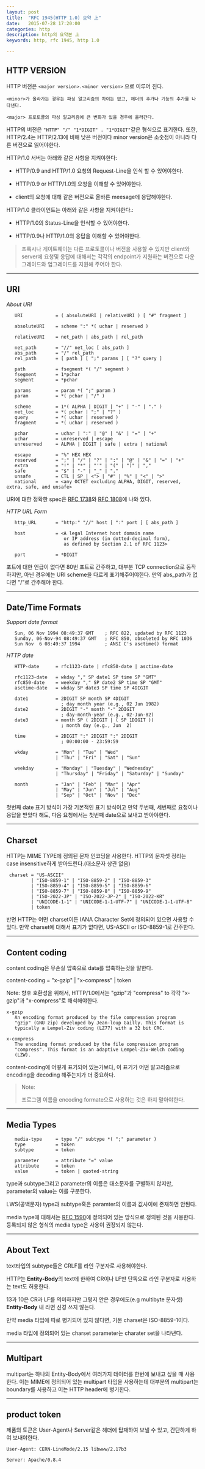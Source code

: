 ```yaml
---
layout: post
title:  "RFC 1945(HTTP 1.0) 요약 上"
date:   2015-07-28 17:20:00
categories: http
description: http의 요약본 上
keywords: http, rfc 1945, http 1.0

---
```


## HTTP VERSION

HTTP 버전은 ```<major version>.<minor version>``` 으로 이루어 진다.

    <minor>가 올라가는 경우는 파싱 알고리즘의 차이는 없고, 헤더의 추가나 기능의 추가를 나타낸다.
    
    <major> 프로토콜의 파싱 알고리즘에 큰 변화가 있을 경우에 올라간다.

HTTP의 버전은 ```"HTTP" "/" "1*DIGIT" . "1*DIGIT"```같은 형식으로 표기한다. 또한,  HTTP/2.4는 HTTP/2.13에 비해 낮은 버전이다 minor version은 소숫점이 아니라 다른 버전으로 읽어야한다.

HTTP/1.0 서버는 아래와 같은 사항을 지켜야한다:

- HTTP/0.9 and HTTP/1.0 요청의 Request-Line을 인식 할 수 있어야한다.

- HTTP/0.9 or HTTP/1.0의 요청을 이해할 수 있어야한다.

- client의 요청에 대해 같은 버전으로 올바른 meesage에 응답해야한다.

HTTP/1.0 클라이언트는 아래와 같은 사항을 지켜야한다.:

- HTTP/1.0의 Status-Line을 인식할 수 있어야한다.

- HTTP/0.9나 HTTP/1.0의 응답을 이해할 수 있어야한다.

> 프록시나 게이트웨이는 다른 프로토콜이나 버전을 사용할 수 있지만 client와 server에 요청및 응답에 대해서는 각각의 endpoint가 지원하는 버전으로 다운그레이드와 업그레이드를 지원해 주어야 한다.

---

## URI

*About URI*

       URI            = ( absoluteURI | relativeURI ) [ "#" fragment ]

       absoluteURI    = scheme ":" *( uchar | reserved )

       relativeURI    = net_path | abs_path | rel_path

       net_path       = "//" net_loc [ abs_path ]
       abs_path       = "/" rel_path
       rel_path       = [ path ] [ ";" params ] [ "?" query ]

       path           = fsegment *( "/" segment )
       fsegment       = 1*pchar
       segment        = *pchar

       params         = param *( ";" param )
       param          = *( pchar | "/" )

       scheme         = 1*( ALPHA | DIGIT | "+" | "-" | "." )
       net_loc        = *( pchar | ";" | "?" )
       query          = *( uchar | reserved )
       fragment       = *( uchar | reserved )

       pchar          = uchar | ":" | "@" | "&" | "=" | "+"
       uchar          = unreserved | escape
       unreserved     = ALPHA | DIGIT | safe | extra | national

       escape         = "%" HEX HEX
       reserved       = ";" | "/" | "?" | ":" | "@" | "&" | "=" | "+"
       extra          = "!" | "*" | "'" | "(" | ")" | ","
       safe           = "$" | "-" | "_" | "."
       unsafe         = CTL | SP | <"> | "#" | "%" | "<" | ">"
       national       = <any OCTET excluding ALPHA, DIGIT, reserved, extra, safe, and unsafe>
       
URI에 대한 정확한 spec은 [RFC 1738](https://www.ietf.org/rfc/rfc1738.txt)와 [RFC 1808](https://www.ietf.org/rfc/rfc1808.txt)에 나와 있다.
       
*HTTP URL Form*

       http_URL       = "http:" "//" host [ ":" port ] [ abs_path ]

       host           = <A legal Internet host domain name
                         or IP address (in dotted-decimal form),
                         as defined by Section 2.1 of RFC 1123>

       port           = *DIGIT

포트에 대한 언급이 없다면 80번 포트로 간주하고, 대부분 TCP connection으로 동작하지만, 아닌 경우에는 URI scheme을 다르게 표기해주어야한다. 만약 abs_path가 없다면 "/"로 간주해야 한다.

---

## Date/Time Formats

*Support date format*

       Sun, 06 Nov 1994 08:49:37 GMT    ; RFC 822, updated by RFC 1123
       Sunday, 06-Nov-94 08:49:37 GMT   ; RFC 850, obsoleted by RFC 1036
       Sun Nov  6 08:49:37 1994         ; ANSI C's asctime() format


*HTTP date*

       HTTP-date      = rfc1123-date | rfc850-date | asctime-date

       rfc1123-date   = wkday "," SP date1 SP time SP "GMT"
       rfc850-date    = weekday "," SP date2 SP time SP "GMT"
       asctime-date   = wkday SP date3 SP time SP 4DIGIT

       date1          = 2DIGIT SP month SP 4DIGIT
                        ; day month year (e.g., 02 Jun 1982)
       date2          = 2DIGIT "-" month "-" 2DIGIT
                        ; day-month-year (e.g., 02-Jun-82)
       date3          = month SP ( 2DIGIT | ( SP 1DIGIT ))
                        ; month day (e.g., Jun  2)

       time           = 2DIGIT ":" 2DIGIT ":" 2DIGIT
                        ; 00:00:00 - 23:59:59

       wkday          = "Mon" | "Tue" | "Wed"
                      | "Thu" | "Fri" | "Sat" | "Sun"

       weekday        = "Monday" | "Tuesday" | "Wednesday"
                      | "Thursday" | "Friday" | "Saturday" | "Sunday"

       month          = "Jan" | "Feb" | "Mar" | "Apr"
                      | "May" | "Jun" | "Jul" | "Aug"
                      | "Sep" | "Oct" | "Nov" | "Dec"

첫번째 date 표기 방식이 가장 기본적인 표기 방식이고 만약 두번째, 세번째로 요청이나 응답을 받았다 해도, 다음 요청에서는 첫번째 date으로 보내고 받아야한다.

---

## Charset

HTTP는 MIME TYPE에 정의된 문자 인코딩을 사용한다. HTTP의 문자셋 정리는 case insensitive하게 받아드린다.(대소문자 상관 없음)

     charset = "US-ASCII"
             | "ISO-8859-1" | "ISO-8859-2" | "ISO-8859-3"
             | "ISO-8859-4" | "ISO-8859-5" | "ISO-8859-6"
             | "ISO-8859-7" | "ISO-8859-8" | "ISO-8859-9"
             | "ISO-2022-JP" | "ISO-2022-JP-2" | "ISO-2022-KR"
             | "UNICODE-1-1" | "UNICODE-1-1-UTF-7" | "UNICODE-1-1-UTF-8"
             | token
             
반면 HTTP는 어떤 charset이든 IANA Character Set에 정의되어 있으면 사용할 수 있다. 만약 charset에 대해서 표기가 없다면, US-ASCII or ISO-8859-1로 간주한다.

---

## Content coding

content coding은 무손실 압축으로 data를 압축하는것을 말한다.

content-coding = "x-gzip" | "x-compress" | token

Note: 향후 호환성을 위해서, HTTP/1.0에서는 "gzip"과 "compress" to 각각 "x-gzip"과 "x-compress"로 해석해야한다.


    x-gzip
       An encoding format produced by the file compression program
       "gzip" (GNU zip) developed by Jean-loup Gailly. This format is
       typically a Lempel-Ziv coding (LZ77) with a 32 bit CRC.

    x-compress
       The encoding format produced by the file compression program
       "compress". This format is an adaptive Lempel-Ziv-Welch coding
       (LZW).

content-coding에 어떻게 표기되어 있는가보다, 이 표기가 어떤 알고리즘으로 encoding을 decoding 해주는지가 더 중요하다.

> Note:
>
> 프로그램 이름을 encoding formate으로 사용하는 것은 하지 말아야한다. 

---

## Media Types


       media-type     = type "/" subtype *( ";" parameter )
       type           = token
       subtype        = token
       
       parameter      = attribute "=" value
       attribute      = token
       value          = token | quoted-string

type과 subtype그리고 parameter의 이름은 대소문자를 구별하지 않지만, parameter의 value는 이를 구분한다.

LWS(공백문자) type과 subtype혹은 paramter의 이름과 값사이에 존재하면 안된다.

media type에 대해서는 [RFC 1590](https://www.ietf.org/rfc/rfc1590.txt)에 정의되어 있는 방식으로 정의된 것을 사용한다. 등록되지 않은 형식의 media type은 사용이 권장되지 않는다.

---

## About Text

text타입의 subtype들은 CRLF를 라인 구분자로 사용해야한다.

HTTP는 **Entity-Body**의 text에 한하여 CR이나 LF만 단독으로 라인 구분자로 사용하는 text도 허용한다.

13과 10은 CR과 LF를 의미하지만 그렇지 안은 경우에도(e.g multibyte 문자셋) **Entity-Body** 내 라면 신경 쓰지 않는다.

만약 media 타입에 따로 병기되어 있지 않다면, 기본 charset은 ISO-8859-1이다.

media 타입에 정의되어 있는 charset parameter는 charater set을 나타낸다.

---

## Multipart

multipart는 하나의 Entity-Body에서 여러가지 데이터를 한번에 보내고 싶을 때 사용한다. 이는 MIME에 정의되어 있는 multipart 타입을 사용하는데 대부분의 multipart는 boundary를 사용하고 이는 HTTP header에 병기한다.

---
   
## product token


제품의 토큰은 User-Agent나 Server같은 헤더에 탑재하여 보낼 수 있고, 간단하게 하여 보내야한다.

    User-Agent: CERN-LineMode/2.15 libwww/2.17b3
    
    Server: Apache/0.8.4

